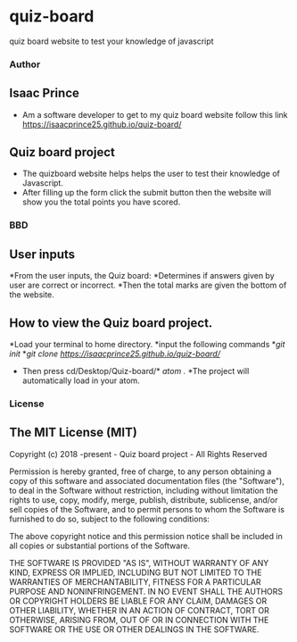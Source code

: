 # quiz-board
quiz board website to test your knowledge of javascript
### Author
## Isaac Prince
* Am a software developer to get to my quiz board website follow this link https://isaacprince25.github.io/quiz-board/
## Quiz board project
* The quizboard website helps helps the user to test their knowledge of Javascript.
* After filling up the form click the submit button then the website will show you the total points you have scored.
### BBD 
## User inputs
*From the user inputs, the Quiz board:
*Determines if answers given by user are correct or incorrect.
*Then the total marks are given the bottom of the website.
## How to view the Quiz board project.
*Load your terminal to home directory.
*input the following commands
**git init*
**git clone https://isaacprince25.github.io/quiz-board/*
* Then press cd/Desktop/Quiz-board/*
*atom .*
*The project will automatically load in your atom.
### License
## The MIT License (MIT)

Copyright (c) 2018 -present - Quiz board project - All Rights Reserved

Permission is hereby granted, free of charge, to any person obtaining a copy of this software and associated documentation files (the "Software"), to deal in the Software without restriction, including without limitation the rights to use, copy, modify, merge, publish, distribute, sublicense, and/or sell copies of the Software, and to permit persons to whom the Software is furnished to do so, subject to the following conditions:

The above copyright notice and this permission notice shall be included in all copies or substantial portions of the Software.

THE SOFTWARE IS PROVIDED "AS IS", WITHOUT WARRANTY OF ANY KIND, EXPRESS OR IMPLIED, INCLUDING BUT NOT LIMITED TO THE WARRANTIES OF MERCHANTABILITY, FITNESS FOR A PARTICULAR PURPOSE AND NONINFRINGEMENT. IN NO EVENT SHALL THE AUTHORS OR COPYRIGHT HOLDERS BE LIABLE FOR ANY CLAIM, DAMAGES OR OTHER LIABILITY, WHETHER IN AN ACTION OF CONTRACT, TORT OR OTHERWISE, ARISING FROM, OUT OF OR IN CONNECTION WITH THE SOFTWARE OR THE USE OR OTHER DEALINGS IN THE SOFTWARE.


